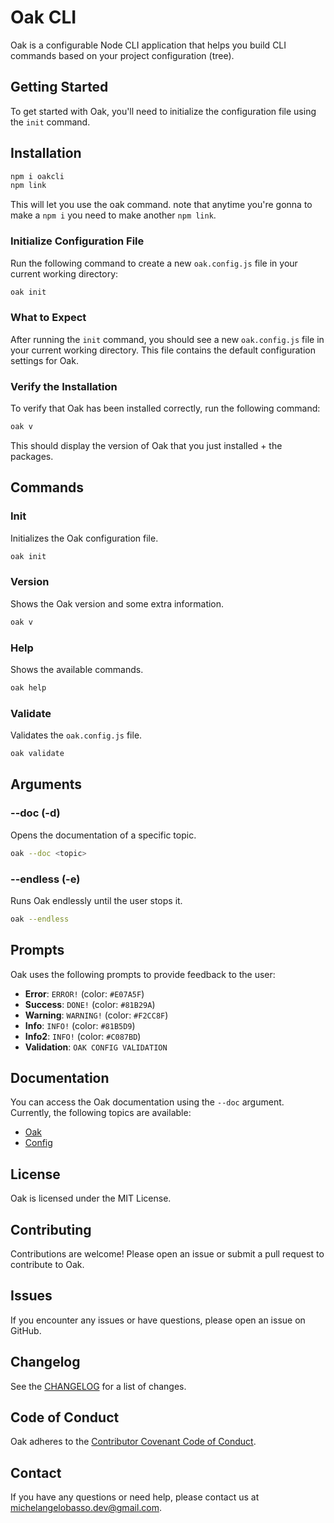 # Oak CLI

Oak is a configurable Node CLI application that helps you build CLI commands based on your project configuration (tree).

## Getting Started

To get started with Oak, you'll need to initialize the configuration file using the `init` command.

## Installation

```bash
npm i oakcli
npm link
```
This will let you use the oak command. note that anytime you're gonna to make a `npm i` you need to make another `npm link`.

### Initialize Configuration File

Run the following command to create a new `oak.config.js` file in your current working directory:
```bash
oak init
```
### What to Expect

After running the `init` command, you should see a new `oak.config.js` file in your current working directory. This file contains the default configuration settings for Oak.

### Verify the Installation

To verify that Oak has been installed correctly, run the following command:
```bash
oak v
```
This should display the version of Oak that you just installed + the packages.

## Commands

### Init

Initializes the Oak configuration file.

```bash
oak init
```

### Version

Shows the Oak version and some extra information.

```bash
oak v
```

### Help

Shows the available commands.

```bash
oak help
```

### Validate

Validates the `oak.config.js` file.

```bash
oak validate
```

## Arguments

### --doc (-d)

Opens the documentation of a specific topic.

```bash
oak --doc <topic>
```

### --endless (-e)

Runs Oak endlessly until the user stops it.

```bash
oak --endless
```

## Prompts

Oak uses the following prompts to provide feedback to the user:

* **Error**: `ERROR!` (color: `#E07A5F`)
* **Success**: `DONE!` (color: `#81B29A`)
* **Warning**: `WARNING!` (color: `#F2CC8F`)
* **Info**: `INFO!` (color: `#81B5D9`)
* **Info2**: `INFO!` (color: `#C087BD`)
* **Validation**: `OAK CONFIG VALIDATION`

## Documentation

You can access the Oak documentation using the `--doc` argument. Currently, the following topics are available:

* [Oak](https://example.com/oak-docs)
* [Config](https://example.com/config-docs)

## License

Oak is licensed under the MIT License.

## Contributing

Contributions are welcome! Please open an issue or submit a pull request to contribute to Oak.


## Issues

If you encounter any issues or have questions, please open an issue on GitHub.

## Changelog

See the [CHANGELOG](CHANGELOG.md) for a list of changes.

## Code of Conduct

Oak adheres to the [Contributor Covenant Code of Conduct](https://www.contributor-covenant.org/version/2/0/code_of_conduct/).

## Contact

If you have any questions or need help, please contact us at [michelangelobasso.dev@gmail.com](mailto:michelangelobasso.dev@gmail.com).
